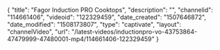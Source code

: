 {
    "title": "Fagor Induction PRO Cooktops",
    "description": "",
    "channelid": "114661406",
    "videoid": "122329459",
    "date_created": "1507646872",
    "date_modified": "1508173807",
    "type": "captivate",
    "layout": "channelVideo",
    "url": "\/latest-videos\/inductionpro-vo-43753864-47479999-47480001-mp4\/114661406-122329459"
}